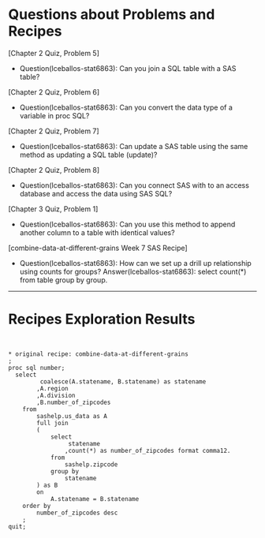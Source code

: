 
# Questions about Problems and Recipes



[Chapter 2 Quiz, Problem 5]



* Question(lceballos-stat6863): Can you join a SQL table with a SAS table?



[Chapter 2 Quiz, Problem 6]



* Question(lceballos-stat6863): Can you convert the data type of a variable in proc SQL?



[Chapter 2 Quiz, Problem 7]



* Question(lceballos-stat6863): Can update a SAS table using the same method as updating a SQL table (update)?



[Chapter 2 Quiz, Problem 8]



* Question(lceballos-stat6863): Can you connect SAS with to an access database and access the data using SAS SQL?



[Chapter 3 Quiz, Problem 1]



* Question(lceballos-stat6863): Can you use this method to append another column to a table with identical values?



[combine-data-at-different-grains Week 7 SAS Recipe] 


* Question(lceballos-stat6863): How can we set up a drill up relationship using counts for groups?
Answer(lceballos-stat6863): select count(*) from table group by group.



***



# Recipes Exploration Results



```


* original recipe: combine-data-at-different-grains
;
proc sql number;
  select
		 coalesce(A.statename, B.statename) as statename
		,A.region
		,A.division
		,B.number_of_zipcodes
	from
		sashelp.us_data as A
		full join
		(
			select
				 statename
				,count(*) as number_of_zipcodes format comma12.
			from
				sashelp.zipcode
			group by
				statename
		) as B
		on
			A.statename = B.statename
	order by
		number_of_zipcodes desc
	;
quit;



```

